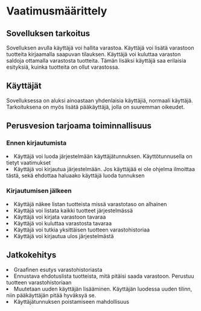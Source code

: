 <h1>Vaatimusmäärittely</h1>
<h2>Sovelluksen tarkoitus</h2>
Sovelluksen avulla käyttäjä voi hallita varastoa.
Käyttäjä voi lisätä varastoon tuotteita kirjaamalla saapuvan tilauksen.
Käyttäjä voi kuluttaa varaston saldoja ottamalla varastosta tuotteita.
Tämän lisäksi käyttäjä saa erilaisia esityksiä, kuinka tuotteita on ollut varastossa. 
<h2>Käyttäjät</h2>
Sovelluksessa on aluksi ainoastaan yhdenlaisia käyttäjiä, normaali käyttäjä. 
Tarkoituksena on myös lisätä pääkäyttäjä, jolla on suuremman oikeudet.
<h2>Perusvesion tarjoama toiminnallisuus</h2>
<h3>Ennen kirjautumista</h3>
<li>Käyttäjä voi luoda järjestelmään käyttäjätunnuksen. Käyttötunnusella on tietyt vaatimukset</li>
<li>Käyttäjä voi kirjautua järjestelmään. Jos käyttäjää ei ole ohjelma ilmoittaa tästä, sekä ehdottaa haluaako käyttäjä luoda tunnuksen</li>
<h3>Kirjautumisen jälkeen</h3>
<li>Käyttäjä näkee listan tuotteista missä varastotaso on alhainen</li>
<li>Käyttäjä voi listata kaikki tuotteet järjestelmässä</li>
<li>Käyttäjä voi kirjata varastoon tavaraa</li>
<li>Käyttäjä voi kuluttaa varastosta tavaraa</li>
<li>Käyttäjä voi tutkia yksittäisen tuotteen varastohistoriaa</li>
<li>Käyttäjä voi kirjautua ulos järjestelmästä</li>
<h2>Jatkokehitys</h2>
<li>Graafinen esutys varastohistoriasta</Li>
<li>Ennustava ehdotuslista tuotteista, mitä pitäisi saada varastoon. Perustuu tuotteen varastohistoriaan</li>
<li>Muutetaan uuden käyttäjän lisääminen. Käyttäjän luodessa uuden tilinn, niin pääkäyttäjän pitää hyväksyä se.</li>
<li>Käyttäjätunnuksen poistamiseen mahdollisuus</li>

